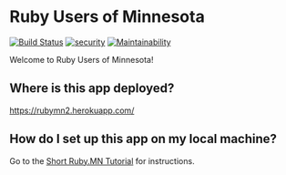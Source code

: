 # Ruby Users of Minnesota

[![Build Status](https://semaphoreci.com/api/v1/jhsu802701/rubymn2/branches/master/badge.svg)](https://semaphoreci.com/jhsu802701/rubymn2)
[![security](https://hakiri.io/github/jhsu802701/rubymn2/master.svg)](https://hakiri.io/github/jhsu802701/rubymn2/master)
[![Maintainability](https://api.codeclimate.com/v1/badges/14e118799467367be0aa/maintainability)](https://codeclimate.com/github/jhsu802701/rubymn2/maintainability)

Welcome to Ruby Users of Minnesota!

## Where is this app deployed?
https://rubymn2.herokuapp.com/

## How do I set up this app on my local machine?
Go to the [Short Ruby.MN Tutorial](https://github.com/rubyonracetracks/tutorials-rails-short/blob/master/specific_projects/rubymn2.md) for instructions.
